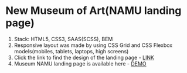 # New Museum of Art(NAMU landing page)
1. Stack: HTML5, CSS3, SAAS(SCSS), BEM
2. Responsive layout was made by using CSS Grid and CSS Flexbox models(mobiles, tablets, laptops, high screens)
3. Click the link to find the design of the landing page - [LINK](https://www.figma.com/file/i8XiqSgs44QEVPHuMbkNO2/museum-prototype?node-id=323%3A1957)
4. Museum NAMU landing page is available here - [DEMO](https://furude-rika.github.io/New-Museum-of-Art/)
